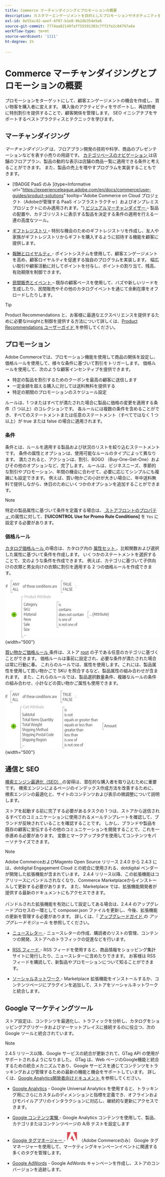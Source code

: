 ```yaml
---
title: Commerce マーチャンダイジングとプロモーションの概要
description: カスタマーエンゲージメントを目的としたプロモーションやオポチュニティを作成するための Commerce ツールについて説明します。
exl-id: 8e55ac42-aeef-4f97-b1e8-9b2db354e5e6
source-git-commit: 7774aa82149faff55591303c7ff2fe2c84797a4a
workflow-type: tm+mt
source-wordcount: '1111'
ht-degree: 1%

---
```


# Commerce マーチャンダイジングとプロモーションの概要

プロモーションをターゲットにして、顧客エンゲージメントの機会を作成し、買い物客を購入者に変えます。 購入後のアクティビティをサポートし、再訪問者に特別割引を提供することで、顧客関係を管理します。 SEO イニシアチブをサポートするベストプラクティスとテクニックを学びます。

## マーチャンダイジング

_マーチャンダイジング_ は、フロアプラン開発の技術や科学、商品のプレゼンテーションなどを表す小売りの用語です。 [ カテゴリベースのナビゲーション ](../catalog/navigation-top.md) は店舗のフロアプラン、製品の動的な表示は店舗の商品一覧に適用できる条件と考えることができます。 また、製品の売上を増やすプログラムを実装することもできます。

- [!BADGE PaaS のみ ]{type=Informative url="https://experienceleague.adobe.com/en/docs/commerce/user-guides/product-solutions" tooltip="Adobe Commerce on Cloud プロジェクト（Adobeが管理する PaaS インフラストラクチャ）およびオンプレミスプロジェクトにのみ適用されます。"}[ ビジュアルマーチャンダイザー ](visual-merchandiser.md) – 製品の配置や、カテゴリリストに表示する製品を決定する条件の適用を行える一連の高度なツール。

- [ ギフトレジストリ ](gift-registries.md) – 特別な機会のためのギフトレジストリを作成し、友人や家族がギフトレジストリからギフトを購入するように招待する機能を顧客に提供します。

- [ 報酬とロイヤルティ ](rewards-loyalty.md) - ポイントシステムを使用して、顧客エンゲージメントを高め、顧客ロイヤルティを促進する独自のプログラムを実装します。 幅広い取引や顧客活動に対してポイントを付与し、ポイントの割り当て、残高、有効期限を制御できます。

- [ 民間販売とイベント ](events-private-sales.md) – 既存の顧客ベースを使用して、バズや新しいリードを生成したり、民間販売やその他のカタログイベントを通じて余剰在庫をオフロードしたりします。

>[!TIP]
>
>Product Recommendations と、お客様に最適なエクスペリエンスを提供するために必要なinsightと制御を提供する方法について詳しくは、[Product Recommendations ユーザーガイド ](https://experienceleague.adobe.com/docs/commerce/product-recommendations/guide-overview.html) を参照してください。

## プロモーション

Adobe Commerceでは、プロモーション機能を使用して商品の関係を設定し、価格ルールを使用して、様々な条件に基づいて割引をトリガーします。 価格ルールを使用して、次のような顧客インセンティブを提供できます。

- 特定の製品を割引するためのクーポンを最高の顧客に送信します
- 一定金額を超える購入に対しては送料無料を提供する
- 特定の期間のプロモーションのスケジュール設定

ルールは、1 つまたはすべてが満たされた場合に製品に価格の変更を適用する条件（1 つ以上）のコレクションです。 各ルールには複数の条件を含めることができ、すべてのステートメントまたは任意のステートメント（すべてではなく 1 つ以上）が true または false の場合に適用されます。

### 条件

条件とは、ルールを適用する製品および状況のリストを絞り込むステートメントです。 条件の属性とオプションは、使用可能なルールのタイプによって異なります。 満たされると、アクションは、割引、BOGO （Buy-One-Get-One）およびその他のオプションなど、完了します。 ルールは、ビジネスニーズ、季節的な割引やプロモーション、年間の機会に合わせて、必要に応じてシンプルにも複雑にも設定できます。 例えば、買い物かごの小計が大きい場合に、年中送料無料で提供しながら、休日のためにいくつかのオプションを追加することができます。

>[!NOTE]
>
>特定の製品属性に基づいて条件を定義する場合は、[ ストアフロントのプロパティ ](../catalog/attribute-product-create.md) の属性に対して、**[!UICONTROL Use for Promo Rule Conditions]** を `Yes` に設定する必要があります。


### 価格ルール

[ カタログ価格ルール ](price-rules-catalog.md) の場合は、カタログ内の [ 属性セット ](../catalog/attribute-sets.md)、比較関数および選択した属性に基づいて条件を作成します。 いくつかのステートメントを選択することで、文のような条件を作成できます。 例えば、カテゴリに基づいて子供向けの衣類と男女向けの衣類に割引を適用する 2 つの価格ルールを作成できます。

![ 図 – カタログ価格ルールの例 ](./assets/diagram-catalog-price-rules.png){width="500"}

[ 買い物かご価格ルール ](price-rules-cart.md) 条件は、ストア [root](../catalog/category-root.md) の子である任意のカテゴリに基づくことができます。 価格ルールは事前に設定され、必要な条件が満たされた場合は常に行動に春。 これらのルールでは、属性を使用します。これには、製品属性を使用して買い物かごで SKU を照合するなど、製品属性の組み合わせが含まれます。 また、これらのルールでは、製品選択数量条件、複雑なルールの条件の組み合わせ、小計などの買い物かご属性も使用できます。

![ 図 – 買い物かご価格ルールの例 ](./assets/diagram-cart-price-rules.png){width="500"}

## 通信と SEO

[ 検索エンジン最適化（SEO） ](seo-overview.md) の習得は、潜在的な購入者を取り込むために重要です。 検索エンジンによるページのインデックス作成方法を改善するために、検索エンジンの最適化と、サイトのコンテンツおよび表示の微調整について説明します。

ストアを起動する前に完了する必要があるタスクの 1 つは、ストアから送信されるすべてのコミュニケーションに使用されるメールテンプレートを確認して、ブランドが反映されていることを確認することです。 しかし、ブランドや製品を既存の顧客に宣伝するその他のコミュニケーションを開発することで、これを一歩進める必要があります。 変数とマークアップタグを使用してコンテンツをパーソナライズできます。

>[!NOTE]
>
>Adobe CommerceおよびMagento Open Source リリース 2.4.0 から 2.4.3 には、dotdigital Engagement Cloud との統合に使用される、dotdigital ベンダーが開発した拡張機能が含まれています。 2.4.4 リリース以降、この拡張機能はコアリリースにバンドルされなくなり、Commerce Marketplaceからインストールして更新する必要があります。 また、Marketplace では、拡張機能開発者が提供する最新のドキュメントにもアクセスできます。
><br><br>
>バンドルされた拡張機能を有効にして設定してある場合は、2.4.4 のアップグレードプロセスの一環として composer.json ファイルを更新し、今後、拡張機能の更新を管理する必要があります。 詳しくは、『 [ アップグレードガイド ](https://experienceleague.adobe.com/docs/commerce-operations/upgrade-guide/modules/upgrade.html) の _アップグレードモジュール_ を参照してください。

- [ ニュースレター ](newsletters.md) - ニュースレターの作成、購読者のリストの管理、コンテンツの開発、ストアへのトラフィックの促進などを行います。

- [RSS フィード ](social-rss.md#rss-feeds) - RSS フィードを使用すると、商品情報をショッピング集計サイトに発行したり、ニュースレターに含めたりできます。 お客様は RSS フィードを購読して、新製品やプロモーションについて知ることができます。

- [ ソーシャルネットワーク ](social-rss.md#social-networks) - Marketplace 拡張機能をインストールするか、コンテンツページにプラグインを追加して、ストアをソーシャルネットワークと統合します。

## Google マーケティングツール

ストア設定は、コンテンツを最適化し、トラフィックを分析し、カタログをショッピングアグリゲータおよびマーケットプレイスに接続するのに役立つ、次のGoogle ツールと統合されています。

>[!NOTE]
>
>2.4.5 リリース以降、Google サービスの統合が更新されて、GTag API の使用がサポートされるようになりました。 GTag は、Web ページのGoogle機能と統合するための統合メカニズムであり、Google サービスを通じてコンテンツをトラッキングおよび管理するための最新の機能と機会をサポートしています。 詳しくは、[Google Analytics開発者向けドキュメント ](https://developers.google.com/analytics/devguides/collection/gtagjs) を参照してください。

- [Google Analytics](google-analytics.md) - Google Universal Analytics を使用すると、トラッキング用にさらにカスタムのディメンションと指標を定義でき、オフラインおよびモバイルアプリのインタラクションに対応し、継続的な更新にアクセスできます。

- [Google コンテンツ実験 ](google-content-experiments.md) - Google Analytics コンテンツを使用して、製品、カテゴリまたはコンテンツページの A/B テストを設定します

- [Google タグマネージャー ](google-tag-manager.md) - ![Adobe Commerce](../assets/adobe-logo.svg) （Adobe Commerceのみ） Google タグマネージャーを使用して、マーケティングキャンペーンイベントに関連する多くのタグを管理します。

- [Google AdWords](google-adwords.md) - Google AdWords キャンペーンを作成し、ストアのコンバージョンを追跡します。
